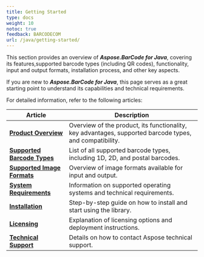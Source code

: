```yaml
---
title: Getting Started
type: docs
weight: 10
notoc: true
feedback: BARCODECOM
url: /java/getting-started/
---
```


This section provides an overview of ***Aspose.BarCode for Java***,
covering its features,supported barcode types
(including QR codes), functionality, input and output formats,
installation process, and other key aspects.

If you are new to ***Aspose.BarCode for Java***, this page serves as a great starting point
to understand its capabilities and technical requirements.

For detailed information, refer to the following articles:

| **Article**                                                                                                                   | **Description** |
|-------------------------------------------------------------------------------------------------------------------------------|---------------|
| <a href="/barcode/java/product-overview/" target="_blank"><strong>Product Overview</strong></a>        | Overview of the product, its functionality, key advantages, supported barcode types, and compatibility. |
| <a href="/barcode/java/barcode-types/" target="_blank"><strong>Supported Barcode Types</strong></a>    | List of all supported barcode types, including 1D, 2D, and postal barcodes. |
| <a href="/barcode/java/image-formats/" target="_blank"><strong>Supported Image Formats</strong></a>    | Overview of image formats available for input and output. |
| <a href="/barcode/java/requirements-compatibility/" target="_blank"><strong>System Requirements</strong></a> | Information on supported operating systems and technical requirements. |
| <a href="/barcode/java/installation/" target="_blank"><strong>Installation</strong></a>                | Step-by-step guide on how to install and start using the library. |
| <a href="/barcode/java/licensing/" target="_blank"><strong>Licensing</strong></a>                      | Explanation of licensing options and deployment instructions. |
| <a href="/barcode/java/technical-support/" target="_blank"><strong>Technical Support</strong></a>      | Details on how to contact Aspose technical support. |

